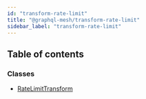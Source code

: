 ```yaml
---
id: "transform-rate-limit"
title: "@graphql-mesh/transform-rate-limit"
sidebar_label: "transform-rate-limit"
---
```


## Table of contents

### Classes

- [RateLimitTransform](/docs/api/classes/transforms_rate_limit_src.RateLimitTransform)
